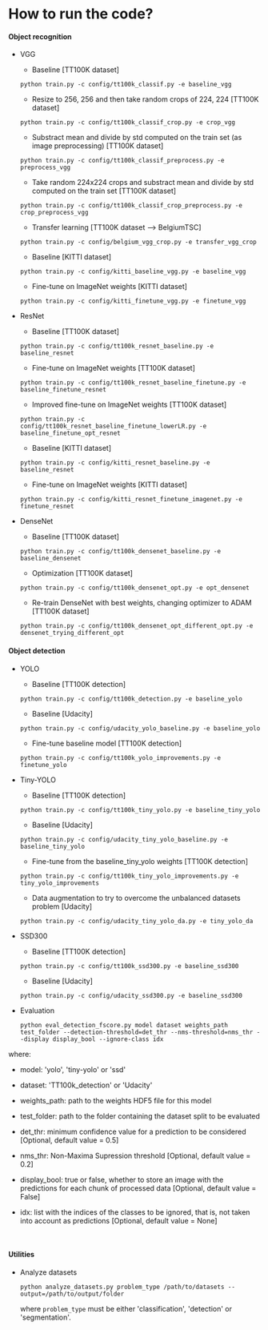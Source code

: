 # How to run the code?

#### Object recognition

  - VGG 
 
    - Baseline [TT100K dataset]
    
    ```
    python train.py -c config/tt100k_classif.py -e baseline_vgg
    ```

    - Resize to 256, 256 and then take random crops of 224, 224 [TT100K dataset]
 
    ```
    python train.py -c config/tt100k_classif_crop.py -e crop_vgg
    ``` 

    - Substract mean and divide by std computed on the train set (as image preprocessing) [TT100K dataset]
 
    ```
    python train.py -c config/tt100k_classif_preprocess.py -e preprocess_vgg
    ```
    
    - Take random 224x224 crops and substract mean and divide by std computed on the train set [TT100K dataset]
    
    ```
    python train.py -c config/tt100k_classif_crop_preprocess.py -e crop_preprocess_vgg
    ```
    
    - Transfer learning [TT100K dataset --> BelgiumTSC]
    
    ```
    python train.py -c config/belgium_vgg_crop.py -e transfer_vgg_crop
    ```
    
    - Baseline [KITTI dataset]
    
    ```
    python train.py -c config/kitti_baseline_vgg.py -e baseline_vgg
    ```

    - Fine-tune on ImageNet weights [KITTI dataset]
    
    ```
    python train.py -c config/kitti_finetune_vgg.py -e finetune_vgg
    ```
  
  - ResNet

    - Baseline [TT100K dataset]
    
    ```
    python train.py -c config/tt100k_resnet_baseline.py -e baseline_resnet
    ```  

    - Fine-tune on ImageNet weights [TT100K dataset]
 
    ```
    python train.py -c config/tt100k_resnet_baseline_finetune.py -e baseline_finetune_resnet
    ```  
    
    - Improved fine-tune on ImageNet weights [TT100K dataset]
    
    ```
    python train.py -c config/tt100k_resnet_baseline_finetune_lowerLR.py -e baseline_finetune_opt_resnet
    ```
    
    - Baseline [KITTI dataset]
    
    ```
    python train.py -c config/kitti_resnet_baseline.py -e baseline_resnet
    ```

    - Fine-tune on ImageNet weights [KITTI dataset]
    
    ```
    python train.py -c config/kitti_resnet_finetune_imagenet.py -e finetune_resnet
    ```

- DenseNet 

    - Baseline [TT100K dataset]
    
    ```
    python train.py -c config/tt100k_densenet_baseline.py -e baseline_densenet
    ```
    
    - Optimization [TT100K dataset]
    
    ```
    python train.py -c config/tt100k_densenet_opt.py -e opt_densenet
    ```
    
    - Re-train DenseNet with best weights, changing optimizer to ADAM [TT100K dataset]
    
    ```
    python train.py -c config/tt100k_densenet_opt_different_opt.py -e densenet_trying_different_opt
    ```

#### Object detection

- YOLO

    - Baseline [TT100K detection]
  
    ```
    python train.py -c config/tt100k_detection.py -e baseline_yolo
    ```

    - Baseline [Udacity]

    ```
    python train.py -c config/udacity_yolo_baseline.py -e baseline_yolo
    ```

    - Fine-tune baseline model [TT100K detection]

    ```
    python train.py -c config/tt100k_yolo_improvements.py -e finetune_yolo
    ```

- Tiny-YOLO

    - Baseline [TT100K detection]

    ```
    python train.py -c config/tt100k_tiny_yolo.py -e baseline_tiny_yolo
    ```

    - Baseline [Udacity]

    ```
    python train.py -c config/udacity_tiny_yolo_baseline.py -e baseline_tiny_yolo
    ```
    
    - Fine-tune from the baseline_tiny_yolo weights [TT100K detection]
    
    ```
    python train.py -c config/tt100k_tiny_yolo_improvements.py -e tiny_yolo_improvements
    ```
    
    - Data augmentation to try to overcome the unbalanced datasets problem [Udacity]
    
    ```
    python train.py -c config/udacity_tiny_yolo_da.py -e tiny_yolo_da
    ```
    
- SSD300

    - Baseline [TT100K detection]
    
    ```
    python train.py -c config/tt100k_ssd300.py -e baseline_ssd300
    ```

    - Baseline [Udacity]

    ```
    python train.py -c config/udacity_ssd300.py -e baseline_ssd300
    ```

- Evaluation
    
    ```
    python eval_detection_fscore.py model dataset weights_path test_folder --detection-threshold=det_thr --nms-threshold=nms_thr --display display_bool --ignore-class idx
    ```
    
where:

- model: 'yolo', 'tiny-yolo' or 'ssd'
      
- dataset: 'TT100k_detection' or 'Udacity'
      
- weights_path: path to the weights HDF5 file for this model
      
- test_folder: path to the folder containing the dataset split to be evaluated
      
- det_thr: minimum confidence value for a prediction to be considered [Optional, default value = 0.5]
      
- nms_thr: Non-Maxima Supression threshold [Optional, default value = 0.2]
      
- display_bool: true or false, whether to store an image with the predictions for each chunk of processed data [Optional, default value = False]
      
- idx: list with the indices of the classes to be ignored, that is, not taken into account as predictions [Optional, default value = None]
      
    
#### Utilities

- Analyze datasets
    
    ```
    python analyze_datasets.py problem_type /path/to/datasets --output=/path/to/output/folder
    ```
    where `problem_type` must be either 'classification', 'detection' or 'segmentation'.
